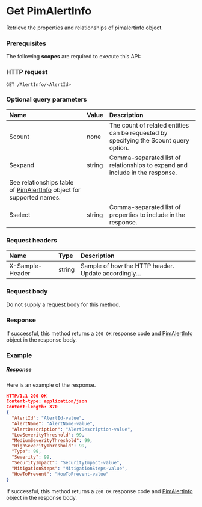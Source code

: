 # Get PimAlertInfo

Retrieve the properties and relationships of pimalertinfo object.
### Prerequisites
The following **scopes** are required to execute this API: 
### HTTP request
<!-- { "blockType": "ignored" } -->
```http
GET /AlertInfo/<AlertId>
```
### Optional query parameters
|Name|Value|Description|
|:---------------|:--------|:-------|
|$count|none|The count of related entities can be requested by specifying the $count query option.|
|$expand|string|Comma-separated list of relationships to expand and include in the response. 
See relationships table of [PimAlertInfo](../resources/pimalertinfo.md) object for supported names. |
|$select|string|Comma-separated list of properties to include in the response.|

### Request headers
| Name       | Type | Description|
|:-----------|:------|:----------|
| X-Sample-Header  | string  | Sample of how the HTTP header. Update accordingly...|

### Request body
Do not supply a request body for this method.
### Response
If successful, this method returns a `200 OK` response code and [PimAlertInfo](../resources/pimalertinfo.md) object in the response body.
### Example
##### Response
Here is an example of the response.
<!-- {
  "blockType": "response",
  "truncated": false,
  "@odata.type": "pimalertinfo"
} -->
```json
HTTP/1.1 200 OK
Content-type: application/json
Content-length: 370
{
  "AlertId": "AlertId-value",
  "AlertName": "AlertName-value",
  "AlertDescription": "AlertDescription-value",
  "LowSeverityThreshold": 99,
  "MediumSeverityThreshold": 99,
  "HighSeverityThreshold": 99,
  "Type": 99,
  "Severity": 99,
  "SecurityImpact": "SecurityImpact-value",
  "MitigationSteps": "MitigationSteps-value",
  "HowToPrevent": "HowToPrevent-value"
}
```
If successful, this method returns a `200 OK` response code and [PimAlertInfo](../resources/pimalertinfo.md) object in the response body.

<!-- uuid: e733c833-10dc-403b-a739-cf0eef3e2283
2015-10-16 09:51:14 UTC -->
<!-- {
  "type": "#page.annotation",
  "description": "Get PimAlertInfo",
  "keywords": "",
  "section": "documentation",
  "tocPath": ""
}-->